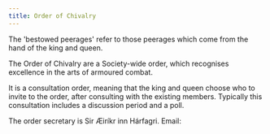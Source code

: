 ```yaml
---
title: Order of Chivalry
---
```


The 'bestowed peerages' refer to those peerages which come from the hand of the king and queen. 

The Order of Chivalry are a Society-wide order, which recognises excellence in the arts of armoured combat. 

It is a consultation order, meaning that the king and queen choose who to invite to the order, after consulting with the existing members. Typically this consultation includes a discussion period and a poll. 

The order secretary is Sir Æiríkr inn Hárfagri. Email: 